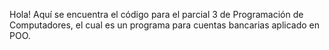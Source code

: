 Hola! Aquí se encuentra el código para el parcial 3 de Programación de Computadores, el cual es un programa para cuentas bancarias aplicado en POO.
